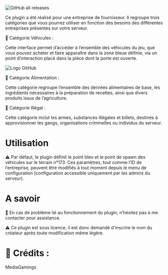 ![GitHub all releases](https://img.shields.io/github/downloads/MediaGamings/TransNoveur_Plug294/total)

Ce plugin a été réalisé pour une entreprise de fournisseur. Il regroupe trois catégories que vous pourrez utiliser en fonction des besoins des différentes entreprises présentes sur votre serveur.

🔹 Catégorie Véhicules :

Cette interface permet d’accéder à l’ensemble des véhicules du jeu, que vous pouvez acheter et faire apparaître dans la zone bleue définie, via un point d’interaction placé dans la pièce dont la porte est ouverte.

![Logo GitHub](https://i.imgur.com/2jEi6sn.png)

🔹 Catégorie Alimentation :

Cette catégorie regroupe l’ensemble des denrées alimentaires de base, les ingrédients nécessaires à la préparation de recettes, ainsi que divers produits issus de l’agriculture.

🔹 Catégorie Illégal :

Cette catégorie inclut les armes, substances illégales et billets, destinés à approvisionner les gangs, organisations criminelles ou individus du serveur.

# Utilisation

⚠️ Par défaut, le plugin définit le point bleu et le point de spawn des véhicules sur le terrain n°173. Ces paramètres, tout comme l’ID de l’entreprise, peuvent être modifiés à tout moment depuis le menu de configuration (configuration accessible uniquement par les admins du serveur).

# A savoir

🔧 En cas de problème lié au fonctionnement du plugin, n’hésitez pas à me contacter pour assistance.

⚠️ Ce plugin est sous licence, il est donc demandé d'inscrire le nom du créateur après toute modification même légère.

# 📌 Crédits :

MediaGamings
